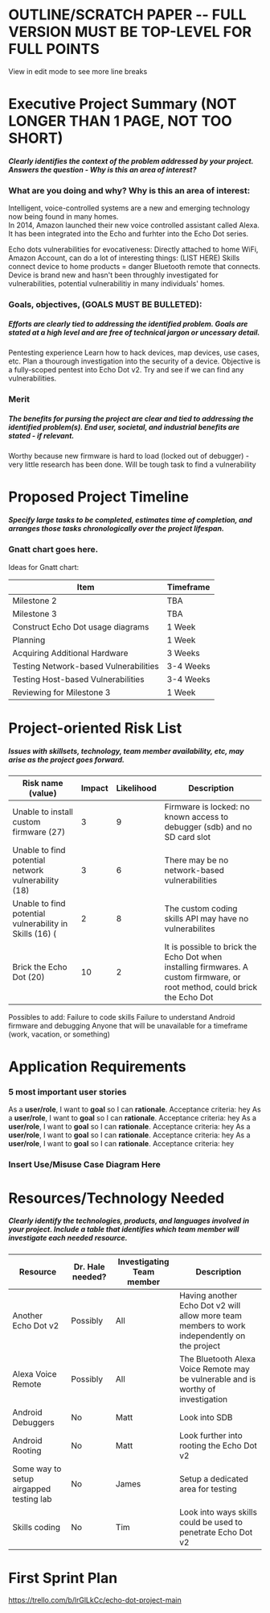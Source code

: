 # OUTLINE/SCRATCH PAPER -- FULL VERSION MUST BE TOP-LEVEL FOR FULL POINTS

View in edit mode to see more line breaks

# Executive Project Summary (NOT LONGER THAN 1 PAGE, NOT TOO SHORT)
##### Clearly identifies the context of the problem addressed by your project. Answers the question - Why is this an area of interest?
### What are you doing and why? Why is this an area of interest:
Intelligent, voice-controlled systems are a new and emerging technology now being found in many homes.  
In 2014, Amazon launched their new voice controlled assistant called Alexa.  It has been integrated into the Echo and furhter into the Echo Dot series.

Echo dots vulnerabilities for evocativeness:
Directly attached to home WiFi, Amazon Account, can do a lot of interesting things: (LIST HERE)
Skills connect device to home products = danger
Bluetooth remote that connects.
Device is brand new and hasn't been throughly investigated for vulnerabilities, potential vulnerabilitiy in many individuals' homes.

### Goals, objectives, (GOALS MUST BE BULLETED):
##### Efforts are clearly tied to addressing the identified problem. Goals are stated at a high level and are free of technical jargon or uncessary detail.
Pentesting experience
Learn how to hack devices, map devices, use cases, etc.
Plan a thourough investigation into the security of a device.
Objective is a fully-scoped pentest into Echo Dot v2.  Try and see if we can find any vulnerabilities.

### Merit
##### The benefits for pursing the project are clear and tied to addressing the identified problem(s). End user, societal, and industrial benefits are stated - if relevant.
Worthy because new firmware is hard to load (locked out of debugger) - very little research has been done.  Will be tough task to find a vulnerability

# Proposed Project Timeline
##### Specify large tasks to be completed, estimates time of completion, and arranges those tasks chronologically over the project lifespan.
### Gnatt chart goes here.

Ideas for Gnatt chart:

Item | Timeframe
------------ | -------------
Milestone 2 | TBA
Milestone 3 | TBA
Construct Echo Dot usage diagrams | 1 Week
Planning | 1 Week
Acquiring Additional Hardware | 3 Weeks
Testing Network-based Vulnerabilities | 3-4 Weeks
Testing Host-based Vulnerabilities | 3-4 Weeks
Reviewing for Milestone 3 | 1 Week

# Project-oriented Risk List
##### Issues with skillsets, technology, team member availability, etc, may arise as the project goes forward.

|Risk name (value)  | Impact     | Likelihood | Description |
|-------------------|------------|------------|-------------|
|Unable to install custom firmware (27) | 3 | 9 | Firmware is locked: no known access to debugger (sdb) and no SD card slot  |
|Unable to find potential network vulnerability (18) | 3 | 6 | There may be no network-based vulnerabilities | 
|Unable to find potential vulnerability in Skills (16) ( | 2 | 8 | The custom coding skills API may have no vulnerabilites |
|Brick the Echo Dot  (20) | 10 | 2 | It is possible to brick the Echo Dot when installing firmwares.  A custom firmware, or root method, could brick the Echo Dot |

Possibles to add:
Failure to code skills
Failure to understand Android firmware and debugging
Anyone that will be unavailable for a timeframe (work, vacation, or something)

# Application Requirements
### 5 most important user stories
As a **user/role**, I want to **goal** so I can **rationale**. 
Acceptance criteria: hey
As a **user/role**, I want to **goal** so I can **rationale**. 
Acceptance criteria: hey
As a **user/role**, I want to **goal** so I can **rationale**. 
Acceptance criteria: hey
As a **user/role**, I want to **goal** so I can **rationale**. 
Acceptance criteria: hey
As a **user/role**, I want to **goal** so I can **rationale**. 
Acceptance criteria: hey

### Insert Use/Misuse Case Diagram Here

# Resources/Technology Needed
##### Clearly identify the technologies, products, and languages involved in your project. Include a table that identifies which team member will investigate each needed resource. 
|Resource  | Dr. Hale needed? | Investigating Team member | Description |
|-------------------|---------|---------------------------|-------------|
|Another Echo Dot v2| Possibly | All | Having another Echo Dot v2 will allow more team members to work independently on the project  |
|Alexa Voice Remote| Possibly | All | The Bluetooth Alexa Voice Remote may be vulnerable and is worthy of investigation  |
|Android Debuggers| No | Matt | Look into SDB |
|Android Rooting| No | Matt | Look further into rooting the Echo Dot v2|
|Some way to setup airgapped testing lab| No | James | Setup a dedicated area for testing |
|Skills coding | No | Tim | Look into ways skills could be used to penetrate Echo Dot v2 |

# First Sprint Plan
https://trello.com/b/lrGlLkCc/echo-dot-project-main
